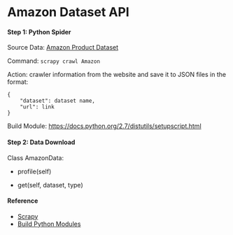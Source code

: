 # Amazon Dataset API
#### Step 1: Python Spider

Source Data: [Amazon Product Dataset](http://snap.stanford.edu/data/amazon/productGraph/categoryFiles/)

Command: `scrapy crawl Amazon`

Action: crawler information from the website and save it to JSON files in the format:

```
{
	"dataset": dataset name, 
	"url": link
}
```

Build Module: https://docs.python.org/2.7/distutils/setupscript.html

#### Step 2: Data Download

Class AmazonData:

- profile(self)

- get(self, dataset, type) 



#### Reference

- [Scrapy](https://doc.scrapy.org/en/latest/)
- [Build Python Modules](https://docs.python.org/2.7/distutils/setupscript.html)





